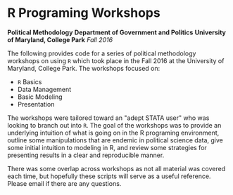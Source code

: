 # R Programing Workshops
**Political Methodology** 
**Department of Government and Politics**
**University of Maryland, College Park**
_Fall 2016_

The following provides code for a series of political methodology workshops on using `R` which took place in the Fall 2016 at the University of Maryland, College Park. The workshops focused on:
 
 - `R` Basics 
 - Data Management
 - Basic Modeling
 - Presentation
 
The workshops were tailored toward an "adept STATA user" who was looking to branch out into `R`. The goal of the workshops was to provide an underlying intuition of what is going on in the R programing environment, outline some manipulations that are endemic in political science data, give some initial intuition to modeling in R, and review some strategies for presenting results in a clear and reproducible manner. 
 
There was some overlap across workshops as not all material was covered each time, but hopefully these scripts will serve as a useful reference. Please email if there are any questions. 